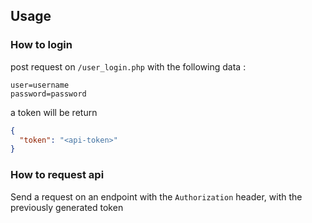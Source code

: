 ## Usage
### How to login

post request on `/user_login.php` with the following data : 
```
user=username
password=password
```

a token will be return 

```json
{
  "token": "<api-token>"
}
```

### How to request api

Send a request on an endpoint with the `Authorization` header, with the previously generated token